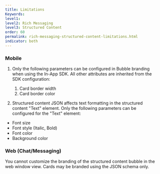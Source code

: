 ```yaml
---
title: Limitations
Keywords:
level1:
level2: Rich Messaging
level3: Structured Content
order: 60
permalink: rich-messaging-structured-content-limitations.html
indicator: both
---
```


### Mobile

1. Only the following parameters can be configured in Bubble branding when using the In-App SDK. All other attributes are inherited from the SDK configuration:
    1. Card border width
    2. Card border color

2. Structured content JSON affects text formatting in the structured content "Text" element. Only the following parameters can be configured for the "Text" element:
* Font size
* Font style (Italic, Bold)
* Font color
* Background color

### Web (Chat/Messaging)

You cannot customize the branding of the structured content bubble in the web window view. Cards may be branded using the JSON schema only.
